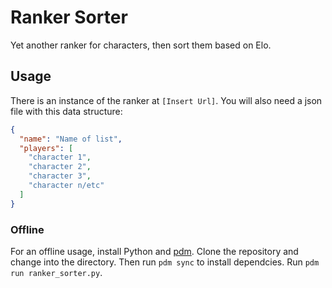 # Ranker Sorter

Yet another ranker for characters, then sort them based on Elo.

## Usage

There is an instance of the ranker at `[Insert Url]`. You will also need a json
file with this data structure:

```json
{
  "name": "Name of list",
  "players": [
    "character 1",
    "character 2",
    "character 3",
    "character n/etc"
  ]
}
```

### Offline

For an offline usage, install Python and [pdm][1]. Clone the repository and
change into the directory. Then run `pdm sync` to install dependcies. Run
`pdm run ranker_sorter.py`.

[1]: https://pdm.fming.dev/latest/